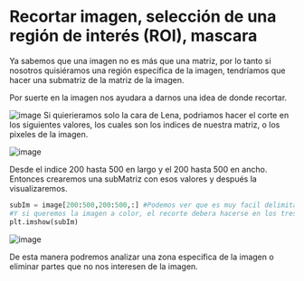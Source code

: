 # Recortar imagen, selección de una región de interés (ROI), mascara


Ya sabemos que una imagen no es más que una matriz, por lo tanto si nosotros quisiéramos una región específica de la imagen, tendríamos que hacer una submatriz de la matriz de la imagen.

Por suerte en la imagen nos ayudara a darnos una idea de donde recortar.

![image](https://user-images.githubusercontent.com/98423341/156266751-d5bed116-4e6e-4787-a635-c0f5070b95bb.png) Si quierieramos solo la cara de Lena, podriamos hacer el corte en los siguientes valores, los cuales son los indices de nuestra matriz, o los pixeles de la imagen.

![image](https://user-images.githubusercontent.com/98423341/156267350-bbe65bbc-f6d6-45f1-8e4b-101840d5fec5.png) 

Desde el indice 200 hasta 500 en largo y el 200 hasta 500 en ancho.
Entonces crearemos una subMatriz con esos valores y después la visualizaremos. 

```python
subIm = image[200:500,200:500,:] #Podemos ver que es muy facil delimitar nuestra región de interes.
#Y si queremos la imagen a color, el recorte debera hacerse en los tres planos  
plt.imshow(subIm)
```
![image](https://user-images.githubusercontent.com/98423341/156267749-53bb7301-3d88-4bda-88d9-f133aab78ed6.png)

De esta manera podremos analizar una zona especifica de la imagen o eliminar partes que no nos interesen de la imagen.

